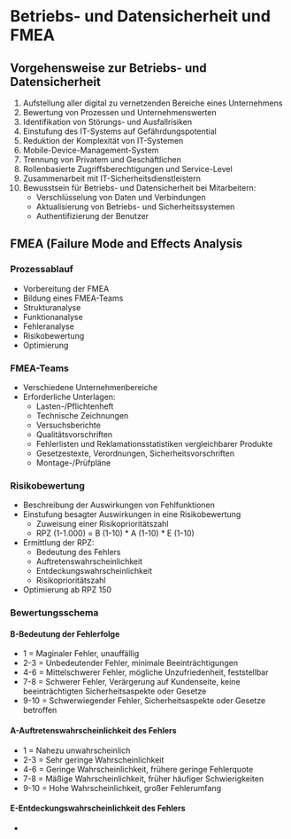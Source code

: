 # Betriebs- und Datensicherheit und FMEA

## Vorgehensweise zur Betriebs- und Datensicherheit
1. Aufstellung aller digital zu vernetzenden Bereiche eines Unternehmens
2. Bewertung von Prozessen und Unternehmenswerten
3. Identifikation von Störungs- und Ausfallrisiken
4. Einstufung des IT-Systems auf Gefährdungspotential
5. Reduktion der Komplexität von IT-Systemen
6. Mobile-Device-Management-System
7. Trennung von Privatem und Geschäftlichen
8. Rollenbasierte Zugriffsberechtigungen und Service-Level
9. Zusammenarbeit mit IT-Sicherheitsdienstleistern
10. Bewusstsein für Betriebs- und Datensicherheit bei Mitarbeitern:
    - Verschlüsselung von Daten und Verbindungen
    - Aktualisierung von Betriebs- und Sicherheitssystemen
    - Authentifizierung der Benutzer
   
## FMEA (Failure Mode and Effects Analysis

### Prozessablauf
- Vorbereitung der FMEA
- Bildung eines FMEA-Teams
- Strukturanalyse
- Funktionanalyse
- Fehleranalyse
- Risikobewertung
- Optimierung

### FMEA-Teams
- Verschiedene Unternehmenbereiche
- Erforderliche Unterlagen:
  - Lasten-/Pflichtenheft
  - Technische Zeichnungen
  - Versuchsberichte
  - Qualitätsvorschriften
  - Fehlerlisten und Reklamationsstatistiken vergleichbarer Produkte
  - Gesetzestexte, Verordnungen, Sicherheitsvorschriften
  - Montage-/Prüfpläne

### Risikobewertung
- Beschreibung der Auswirkungen von Fehlfunktionen
- Einstufung besagter Auswirkungen in eine Risikobewertung
  - Zuweisung einer Risikoprioritätszahl
  - RPZ (1-1.000) = B (1-10) * A (1-10) * E (1-10)
- Ermittlung der RPZ:
  - Bedeutung des Fehlers
  - Auftretenswahrscheinlichkeit
  - Entdeckungswahrscheinlichkeit
  - Risikoprioritätszahl
- Optimierung ab RPZ 150

### Bewertungsschema

#### B-Bedeutung der Fehlerfolge
- 1 = Maginaler Fehler, unauffällig
- 2-3 = Unbedeutender Fehler, minimale Beeinträchtigungen
- 4-6 = Mittelschwerer Fehler, mögliche Unzufriedenheit, feststellbar
- 7-8 = Schwerer Fehler, Verärgerung auf Kundenseite, keine beeinträchtigten Sicherheitsaspekte oder Gesetze
- 9-10 = Schwerwiegender Fehler, Sicherheitsaspekte oder Gesetze betroffen

#### A-Auftretenswahrscheinlichkeit des Fehlers
- 1 = Nahezu unwahrscheinlich
- 2-3 = Sehr geringe Wahrscheinlichkeit
- 4-6 = Geringe Wahrscheinlichkeit, frühere geringe Fehlerquote
- 7-8 = Mäßige Wahrscheinlichkeit, früher häufiger Schwierigkeiten
- 9-10 = Hohe Wahrscheinlichkeit, großer Fehlerumfang

#### E-Entdeckungswahrscheinlichkeit des Fehlers
- 

